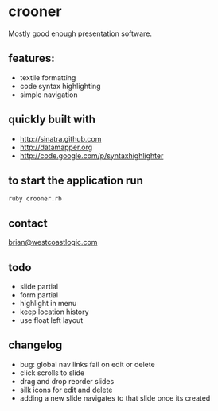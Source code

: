 crooner
===

Mostly good enough presentation software.

## features:

- textile formatting
- code syntax highlighting
- simple navigation

## quickly built with 

- http://sinatra.github.com
- http://datamapper.org
- http://code.google.com/p/syntaxhighlighter


## to start the application run

	ruby crooner.rb
	
## contact

brian@westcoastlogic.com	

## todo

- slide partial
- form partial 
- highlight in menu
- keep location history
- use float left layout


## changelog

- bug: global nav links fail on edit or delete 
- click scrolls to slide
- drag and drop reorder slides
- silk icons for edit and delete
- adding a new slide navigates to that slide once its created
